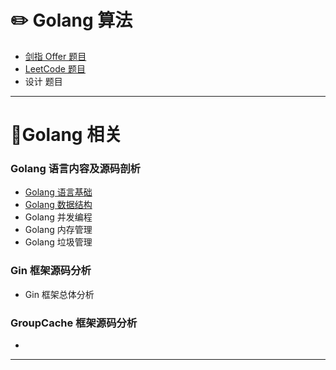 # :pencil2: Golang 算法

- [剑指 Offer 题目](https://github.com/dongxiem/AknowledgeHub/blob/main/Notes/%E5%89%91%E6%8C%87%20Offer%20%E9%A2%98%E7%9B%AE%E5%88%97%E8%A1%A8.md)
- [LeetCode 题目](https://github.com/dongxiem/AknowledgeHub/blob/main/Notes/LeetCode%20%E9%A2%98%E7%9B%AE%E5%88%86%E7%B1%BB.md)
- 设计 题目



---

# :thought_balloon:Golang 相关

### Golang 语言内容及源码剖析

- [Golang 语言基础](https://github.com/dongxiem/AknowledgeHub/blob/main/Notes/Golang%20%E8%AF%AD%E8%A8%80%E5%9F%BA%E7%A1%80%E7%9B%AE%E5%BD%95.md)
- [Golang 数据结构](https://github.com/dongxiem/AknowledgeHub/blob/main/Notes/Golang%20%E8%AF%AD%E8%A8%80%E5%9F%BA%E7%A1%80%E7%9B%AE%E5%BD%95.md)
- Golang 并发编程
- Golang 内存管理
- Golang 垃圾管理

### Gin 框架源码分析

- Gin 框架总体分析

### GroupCache 框架源码分析

- 



---









